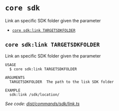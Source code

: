 # `core sdk`

Link an specific SDK folder given the parameter

- [`core sdk:link TARGETSDKFOLDER`](#core-sdklink-targetsdkfolder)

## `core sdk:link TARGETSDKFOLDER`

Link an specific SDK folder given the parameter

```
USAGE
  $ core sdk:link TARGETSDKFOLDER

ARGUMENTS
  TARGETSDKFOLDER  The path to the lisk SDK folder

EXAMPLE
  sdk:link /sdk/location/
```

_See code: [dist/commands/sdk/link.ts](https://github.com/LiskHQ/lisk-core/blob/v3.0.0-debug.0/dist/commands/sdk/link.ts)_
